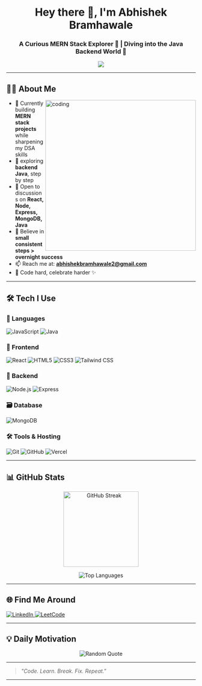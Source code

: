 <h1 align="center">Hey there 👋, I'm Abhishek Bramhawale</h1>
<h3 align="center">A Curious MERN Stack Explorer 🚀 | Diving into the Java Backend World 🌱</h3>

<p align="center">
  <img src="https://readme-typing-svg.herokuapp.com?color=FF5733&size=25&center=true&vCenter=true&width=1000&lines=MERN%20Stack%20Developer%20%E2%80%94%20Building%20Real%20Projects;Building%20Everyday,%20Learning%20Every%20Hour.;Let's%20Turn%20Ideas%20into%20Code%20Together!" />
</p>


---

## 🙋‍♂️ About Me

<img align="right" alt="coding" width="400" src="https://camo.githubusercontent.com/2366b34bb903c09617990fb5fff4622f3e941349e846ddb7e73df872a9d21233/68747470733a2f2f63646e2e6472696262626c652e636f6d2f75736572732f3733303730332f73637265656e73686f74732f363538313234332f6176656e746f2e676966">


- 🔭 Currently building **MERN stack projects** while sharpening my DSA skills
- 🧠 exploring **backend Java**,  step by step
- 💬 Open to discussions on **React, Node, Express, MongoDB, Java**
- 🎯 Believe in **small consistent steps > overnight success**
- 📫 Reach me at: **abhishekbramhawale2@gmail.com**
- 🧪 Code hard, celebrate harder ✨



---

## 🛠️ Tech I Use

### 🧠 Languages
![JavaScript](https://img.shields.io/badge/-JavaScript-black?style=for-the-badge&logo=javascript)
![Java](https://img.shields.io/badge/-Java-red?style=for-the-badge&logo=java)

### 🎨 Frontend
![React](https://img.shields.io/badge/-React-black?style=for-the-badge&logo=react)
![HTML5](https://img.shields.io/badge/-HTML5-orange?style=for-the-badge&logo=html5)
![CSS3](https://img.shields.io/badge/-CSS3-blue?style=for-the-badge&logo=css3)
![Tailwind CSS](https://img.shields.io/badge/-Tailwind_CSS-38B2AC?style=for-the-badge&logo=tailwind-css)

### 🔧 Backend
![Node.js](https://img.shields.io/badge/-Node.js-green?style=for-the-badge&logo=node.js)
![Express](https://img.shields.io/badge/-Express.js-gray?style=for-the-badge&logo=express)

### 🗃️ Database
![MongoDB](https://img.shields.io/badge/-MongoDB-darkgreen?style=for-the-badge&logo=mongodb)

### 🛠 Tools & Hosting
![Git](https://img.shields.io/badge/-Git-F05032?style=for-the-badge&logo=git)
![GitHub](https://img.shields.io/badge/-GitHub-181717?style=for-the-badge&logo=github)
![Vercel](https://img.shields.io/badge/-Vercel-black?style=for-the-badge&logo=vercel)

---

## 📊 GitHub Stats

<p align="center">

  <img src="https://github-readme-streak-stats.herokuapp.com/?user=Abhishek-bramhawale&theme=tokyonight" alt="GitHub Streak" height="200px" />
</p>

<p align="center">
  <img src="https://github-readme-stats.vercel.app/api/top-langs/?username=Abhishek-bramhawale&layout=compact&theme=tokyonight" alt="Top Languages" />
</p>


---

## 🌐 Find Me Around

<p align="left">
  <a href="https://in.linkedin.com/in/abhishek-bramhawale-888a06305" target="_blank">
    <img src="https://img.shields.io/badge/-LinkedIn-blue?style=for-the-badge&logo=linkedin" alt="LinkedIn" />
  </a>
  <a href="https://leetcode.com/u/sanjivkumarbramhawale4992/" target="_blank">
    <img src="https://img.shields.io/badge/-LeetCode-yellow?style=for-the-badge&logo=leetcode&logoColor=black" alt="LeetCode" />
  </a>
</p>

---

## 💡 Daily Motivation

<p align="center">
  <img src="https://quotes-github-readme.vercel.app/api?type=horizontal&theme=tokyonight" alt="Random Quote" />
</p>

---

> *"Code. Learn. Break. Fix. Repeat."*

---
